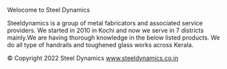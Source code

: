 Welocome to Steel Dynamics 


Steeldynamics is a group of metal fabricators and associated service providers. We started in 2010 in Kochi and now we serve in 7 districts mainly.We are having thorough knowledge in the below listed products. We do all type of handrails and toughened glass works across Kerala.


© Copyright 2022 Steel Dynamics
www.steeldynamics.co.in